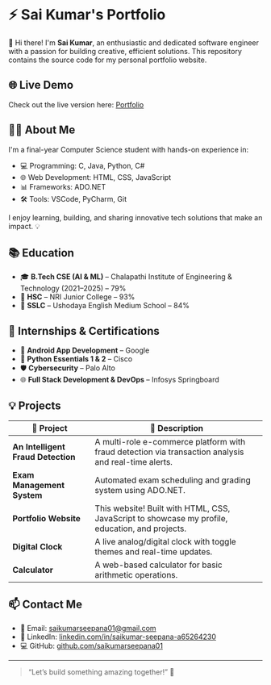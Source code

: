 # ⚡ Sai Kumar's Portfolio

👋 Hi there! I'm **Sai Kumar**, an enthusiastic and dedicated software engineer with a passion for building creative, efficient solutions. This repository contains the source code for my personal portfolio website.

## 🌐 Live Demo
Check out the live version here:  [Portfolio](https://saikumarseepana01.github.io/Personal_portfolio/)

## 🧑‍💻 About Me
I'm a final-year Computer Science student with hands-on experience in:
- 💻 Programming: C, Java, Python, C#
- 🌐 Web Development: HTML, CSS, JavaScript
- 📊 Frameworks: ADO.NET
- 🛠️ Tools: VSCode, PyCharm, Git

I enjoy learning, building, and sharing innovative tech solutions that make an impact. 💡

## 📚 Education
- 🎓 **B.Tech CSE (AI & ML)** – Chalapathi Institute of Engineering & Technology (2021–2025) – 79%
- 🏫 **HSC** – NRI Junior College – 93%
- 🏫 **SSLC** – Ushodaya English Medium School – 84%

## 💼 Internships & Certifications
- 📱 **Android App Development** – Google
- 🐍 **Python Essentials 1 & 2** – Cisco
- 🛡️ **Cybersecurity** – Palo Alto
- 🌐 **Full Stack Development & DevOps** – Infosys Springboard

## 💡 Projects

| 🚀 Project                         | 📝 Description |
|----------------------------------|----------------|
| **An Intelligent Fraud Detection** | A multi-role e-commerce platform with fraud detection via transaction analysis and real-time alerts. |
| **Exam Management System**        | Automated exam scheduling and grading system using ADO.NET. |
| **Portfolio Website**             | This website! Built with HTML, CSS, JavaScript to showcase my profile, education, and projects. |
| **Digital Clock**                 | A live analog/digital clock with toggle themes and real-time updates. |
| **Calculator**                    | A web-based calculator for basic arithmetic operations. |

## 📫 Contact Me
- 📧 Email: [saikumarseepana01@gmail.com](mailto:saikumarseepana01@gmail.com)
- 🔗 LinkedIn: [linkedin.com/in/saikumar-seepana-a65264230](https://www.linkedin.com/in/saikumar-seepana-a65264230)
- 💻 GitHub: [github.com/saikumarseepana01](https://github.com/saikumarseepana01)

---

> “Let’s build something amazing together!” 🚀
